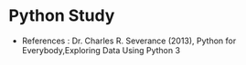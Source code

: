 # Python Study


- References : Dr. Charles R. Severance (2013), Python for Everybody,Exploring Data Using Python 3
